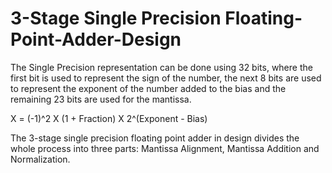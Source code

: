 # 3-Stage Single Precision Floating-Point-Adder-Design

The Single Precision representation can be done using 32 bits, where the first bit is used to represent the sign of the number, the next 8 bits are used to represent the exponent of the number added to the bias and the remaining 23 bits are used for the mantissa.

X = (-1)^2 X (1 + Fraction) X 2^(Exponent - Bias)

The 3-stage single precision floating point adder in design divides the whole process into three parts: Mantissa Alignment, Mantissa Addition and Normalization.
